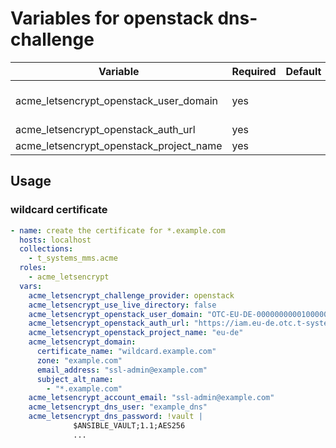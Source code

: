 # Variables for openstack dns-challenge

| Variable                                | Required | Default | Description
|-----------------------------------------|----------|---------|------------
| acme_letsencrypt_openstack_user_domain  | yes      |         | user domain name like OTC-EU-DE-00000000001000000000
| acme_letsencrypt_openstack_auth_url     | yes      |         | authentification api-url
| acme_letsencrypt_openstack_project_name | yes      |         | project name

## Usage

### wildcard certificate

```yaml
- name: create the certificate for *.example.com
  hosts: localhost
  collections:
    - t_systems_mms.acme
  roles:
    - acme_letsencrypt
  vars:
    acme_letsencrypt_challenge_provider: openstack
    acme_letsencrypt_use_live_directory: false
    acme_letsencrypt_openstack_user_domain: "OTC-EU-DE-00000000001000000000"
    acme_letsencrypt_openstack_auth_url: "https://iam.eu-de.otc.t-systems.com:443/v3"
    acme_letsencrypt_openstack_project_name: "eu-de"
    acme_letsencrypt_domain:
      certificate_name: "wildcard.example.com"
      zone: "example.com"
      email_address: "ssl-admin@example.com"
      subject_alt_name:
        - "*.example.com"
    acme_letsencrypt_account_email: "ssl-admin@example.com"
    acme_letsencrypt_dns_user: "example_dns"
    acme_letsencrypt_dns_password: !vault |
              $ANSIBLE_VAULT;1.1;AES256
              ...
```
